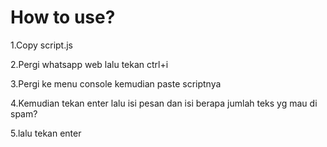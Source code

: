# How to use?
1.Copy script.js

2.Pergi whatsapp web lalu tekan ctrl+i

3.Pergi ke menu console kemudian paste scriptnya

4.Kemudian tekan enter lalu isi pesan dan isi berapa jumlah teks yg mau di spam?

5.lalu tekan enter 
